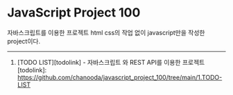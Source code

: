 # JavaScript Project 100
자바스크립트를 이용한 프로젝트 html css의 작업 없이 javascript만을 작성한 project이다.

<hr/>

1. [TODO LIST][todolink] - 자바스크립트 와 REST API를 이용한 프로젝트
[todolink]: https://github.com/chanooda/javascript_project_100/tree/main/1.TODO-LIST
